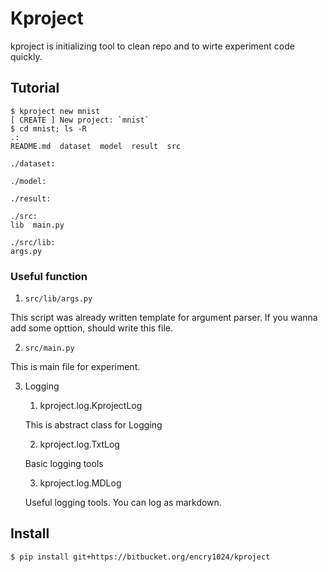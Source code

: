 # Kproject

kproject is initializing tool to clean repo and to wirte experiment code quickly.

## Tutorial

```
$ kproject new mnist
[ CREATE ] New project: `mnist`
$ cd mnist; ls -R
.:
README.md  dataset  model  result  src

./dataset:

./model:

./result:

./src:
lib  main.py

./src/lib:
args.py
```

### Useful function

1. `src/lib/args.py`

This script was already written template for argument parser. If you wanna add some opttion, should write this file.

2. `src/main.py`

This is main file for experiment.

3. Logging

	1. kproject.log.KprojectLog
	
	This is abstract class for Logging
	
	2. kproject.log.TxtLog
	
	Basic logging tools
	   
	3. kproject.log.MDLog

	Useful logging tools. You can log as markdown.
	
## Install

```
$ pip install git+https://bitbucket.org/encry1024/kproject
```
